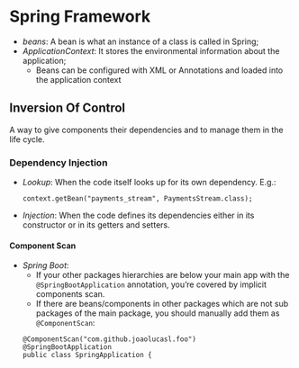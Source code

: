 # Spring Framework

- *beans*: A bean is what an instance of a class is called in Spring;
- *ApplicationContext*: It stores the environmental information about the application;
  - Beans can be configured with XML or Annotations and loaded into the application context

## Inversion Of Control
A way to give components their dependencies and to manage them in the life cycle.

### Dependency Injection
- *Lookup*: When the code itself looks up for its own dependency. E.g.:
  ```
  context.getBean("payments_stream", PaymentsStream.class);
  ```

- *Injection*: When the code defines its dependencies either in its constructor or in its getters and setters.

#### Component Scan
- *Spring Boot*: 
    - If your other packages hierarchies are below your main app with the `@SpringBootApplication` annotation, you’re covered by implicit components scan.
    - If there are beans/components in other packages which are not sub packages of the main package, you should manually add them as `@ComponentScan`:
    ```
    @ComponentScan("com.github.joaolucasl.foo")
    @SpringBootApplication
    public class SpringApplication {
    ```

